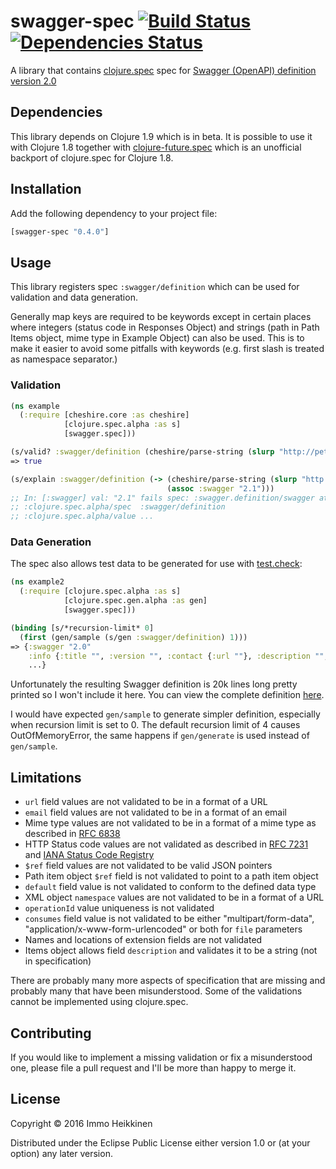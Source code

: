 # swagger-spec [![Build Status](https://travis-ci.org/immoh/swagger-spec.svg?branch=master)](https://travis-ci.org/immoh/swagger-spec) [![Dependencies Status](https://jarkeeper.com/immoh/swagger-spec/status.svg)](https://jarkeeper.com/immoh/swagger-spec)

A library that contains [clojure.spec](http://clojure.org/about/spec) spec for
[Swagger (OpenAPI) definition version 2.0](https://github.com/OAI/OpenAPI-Specification/blob/master/versions/2.0.md)

## Dependencies

This library depends on Clojure 1.9 which is in beta. It is possible to use it with Clojure 1.8 together with
[clojure-future.spec](https://github.com/tonsky/clojure-future-spec) which is an unofficial backport of clojure.spec
for Clojure 1.8.

## Installation

Add the following dependency to your project file:

```clj
[swagger-spec "0.4.0"]
```

## Usage

This library registers spec `:swagger/definition` which can be used for validation and data generation.

Generally map keys are required to be keywords except in certain places where integers (status code in Responses
Object) and strings (path in Path Items object, mime type in Example Object) can also be used. This is to make it
easier to avoid some pitfalls with keywords (e.g. first slash is treated as namespace separator.)

### Validation

```clj
(ns example
  (:require [cheshire.core :as cheshire]
            [clojure.spec.alpha :as s]
            [swagger.spec]))

(s/valid? :swagger/definition (cheshire/parse-string (slurp "http://petstore.swagger.io/v2/swagger.json") true))
=> true

(s/explain :swagger/definition (-> (cheshire/parse-string (slurp "http://petstore.swagger.io/v2/swagger.json") true)
                                   (assoc :swagger "2.1")))
;; In: [:swagger] val: "2.1" fails spec: :swagger.definition/swagger at: [:swagger] predicate: #{"2.0"}
;; :clojure.spec.alpha/spec  :swagger/definition
;; :clojure.spec.alpha/value ...
```

### Data Generation

The spec also allows test data to be generated for use with [test.check](https://github.com/clojure/test.check):

```clj
(ns example2
  (:require [clojure.spec.alpha :as s]
            [clojure.spec.gen.alpha :as gen]
            [swagger.spec]))

(binding [s/*recursion-limit* 0]
  (first (gen/sample (s/gen :swagger/definition) 1)))
=> {:swagger "2.0"
    :info {:title "", :version "", :contact {:url ""}, :description "", :termsOfService ""}
    ...}
```

Unfortunately the resulting Swagger definition is 20k lines long pretty printed so I won't include it here.
You can view the complete definition [here](https://gist.githubusercontent.com/immoh/a12b1b0dfebf9ec41e2c4553ba062da0/raw/8407535f2344fd075814f7989991168b2239c9fa/generated-swagger-definition.clj).

I would have expected `gen/sample` to generate simpler definition, especially when recursion limit is set to 0.
The default recursion limit of 4 causes OutOfMemoryError, the same happens if `gen/generate` is used instead
of `gen/sample`.

## Limitations

* `url` field values are not validated to be in a format of a URL
* `email` field values are not validated to be in a format of an email
* Mime type values are not validated to be in a format of a mime type as described in
[RFC 6838](https://tools.ietf.org/html/rfc6838)
* HTTP Status code values are not validated as described in [RFC 7231](https://tools.ietf.org/html/rfc7231#section-6)
and [IANA Status Code Registry](http://www.iana.org/assignments/http-status-codes/http-status-codes.xhtml)
* `$ref` field values are not validated to be valid JSON pointers
* Path item object `$ref` field is not validated to point to a path item object
* `default` field value is not validated to conform to the defined data type
* XML object `namespace` values are not validated to be in a format of a URL
* `operationId` value uniqueness is not validated
* `consumes` field value is not validated to be either "multipart/form-data", "application/x-www-form-urlencoded"
or both for `file` parameters
* Names and locations of extension fields are not validated
* Items object allows field `description` and validates it to be a string (not in specification)

There are probably many more aspects of specification that are missing and probably many that have been misunderstood.
Some of the validations cannot be implemented using clojure.spec.

## Contributing

If you would like to implement a missing validation or fix a misunderstood one, please file a pull request
and I'll be more than happy to merge it.

## License

Copyright © 2016 Immo Heikkinen

Distributed under the Eclipse Public License either version 1.0 or (at your option) any later version.
